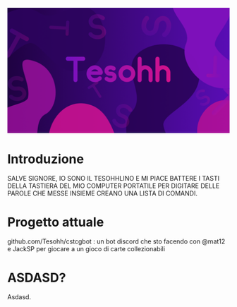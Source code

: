 ![alt text](https://github.com/Tesohh/Tesohh/blob/main/bgtesohh.png?raw=true)

# Introduzione
SALVE SIGNORE, IO SONO IL TESOHHLINO E MI PIACE BATTERE I TASTI DELLA TASTIERA DEL MIO COMPUTER PORTATILE PER DIGITARE DELLE PAROLE CHE MESSE INSIEME CREANO UNA LISTA DI COMANDI.
# Progetto attuale
github.com/Tesohh/cstcgbot : un bot discord che sto facendo con @mat12 e JackSP per giocare a un gioco di carte collezionabili
# ASDASD?
Asdasd.

<!--
**Tesohh/Tesohh** is a ✨ _special_ ✨ repository because its `README.md` (this file) appears on your GitHub profile.

Here are some ideas to get you started:

- 🔭 I’m currently working on ...
- 🌱 I’m currently learning ...
- 👯 I’m looking to collaborate on ...
- 🤔 I’m looking for help with ...
- 💬 Ask me about ...
- 📫 How to reach me: ...
- 😄 Pronouns: ...
- ⚡ Fun fact: ...
-->
